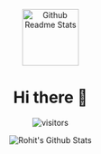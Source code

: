 <div align="center">
<p align="center">
 <img width="100px" src="https://res.cloudinary.com/anuraghazra/image/upload/v1594908242/logo_ccswme.svg" align="center" alt="Github Readme Stats" />

<p style='textalign="center"'>
 
<h1> Hi there 👋 </h1>

 ![visitors](https://visitor-badge.laobi.icu/badge?page_id=The-Fuse.The-Fuse)
</p>

<p align="center">
<img align="center" src="https://github-readme-stats.vercel.app/api?username=The-Fuse&&show_icons=true&theme=radical" alt="Rohit's Github Stats">
</p>
</div>
<!--
**The-Fuse/The-Fuse** is a ✨ _special_ ✨ repository because its `README.md` (this file) appears on your GitHub profile.

Here are some ideas to get you started:

- 🔭 I’m currently working on ...
- 🌱 I’m currently learning ...
- 👯 I’m looking to collaborate on ...
- 🤔 I’m looking for help with ...
- 💬 Ask me about ...
- 📫 How to reach me: ...
- 😄 Pronouns: ...
- ⚡ Fun fact: ...
-->
